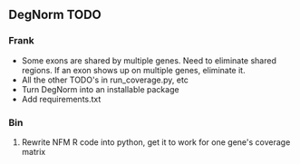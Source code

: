 ## DegNorm TODO

### Frank
- Some exons are shared by multiple genes. Need to eliminate shared regions. If an exon shows up on multiple genes, eliminate it.
- All the other TODO's in run_coverage.py, etc
- Turn DegNorm into an installable package
- Add requirements.txt


### Bin
1. Rewrite NFM R code into python, get it to work for one gene's coverage matrix